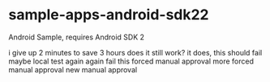 # sample-apps-android-sdk22
Android Sample, requires Android SDK 2

i give up
2 minutes to save 3 hours
does it still work?
it does, this should fail maybe
local test again again
fail this
forced manual approval
more
forced manual approval
new manual approval

